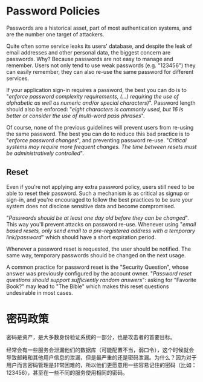 Password Policies
=================

Passwords are a historical asset, part of most authentication systems, and are
the number one target of attackers.

Quite often some service leaks its users' database, and despite the leak of
email addresses and other personal data, the biggest concern are passwords. Why?
Because passwords are not easy to manage and remember. Users not only tend to
use weak passwords (e.g. "123456") they can easily remember, they can also
re-use the same password for different services.

If your application sign-in requires a password, the best you can do is to
"_enforce password complexity requirements, (...) requiring the use of
alphabetic as well as numeric and/or special characters)_". Password length
should also be enforced: "_eight characters is commonly used, but 16 is
better or consider the use of multi-word pass phrases_".

Of course, none of the previous guidelines will prevent users from re-using
the same password. The best you can do to reduce this bad practice is to
"_enforce password changes_", and preventing password re-use. "_Critical systems
may require more frequent changes. The time between resets must be
administratively controlled_".

## Reset

Even if you're not applying any extra password policy, users still need to be
able to reset their password.
Such a mechanism is as critical as signup or sign-in, and you're encouraged to
follow the best practices to be sure your system does not disclose sensitive
data and become compromised.

"_Passwords should be at least one day old before they can be changed_". This
way you'll prevent attacks on password re-use. Whenever using "_email based
resets, only send email to a pre-registered address with a temporary
link/password_" which should have a short expiration period.

Whenever a password reset is requested, the user should be notified.
The same way, temporary passwords should be changed on the next usage.

A common practice for password reset is the "Security Question", whose answer
was previously configured by the account owner. "_Password reset questions
should support sufficiently random answers_": asking for "Favorite Book?" may
lead to "The Bible" which makes this reset questions undesirable in most cases.

密码政策
==================

密码是资产，是大多数身份验证系统的一部分，也是攻击者的首要目标。

经常会有一些服务会泄漏他们的数据库（可能配置不当，弱口令），这个时候就会导致邮箱和其他用户信息的泄漏，但是最严重的还是密码泄漏。为什么？因为对于用户而言密码管理是非常困难的，所以他们更愿意用一些容易记住的密码（比如：123456），甚至在一些不同的服务使用相同的密码。
